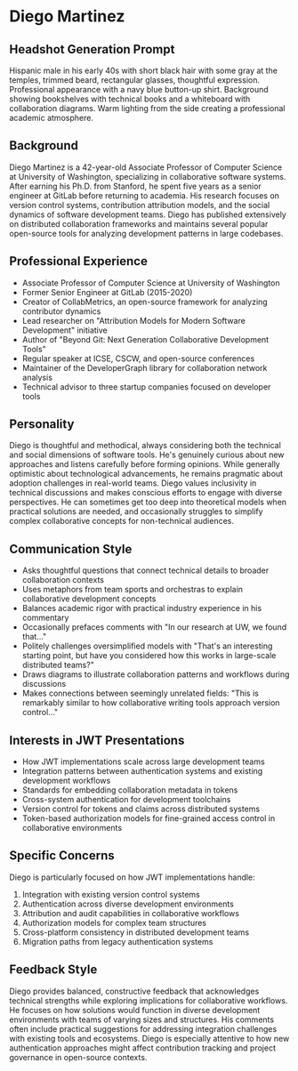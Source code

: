 # Diego Martinez

## Headshot Generation Prompt
Hispanic male in his early 40s with short black hair with some gray at the temples, trimmed beard, rectangular glasses, thoughtful expression. Professional appearance with a navy blue button-up shirt. Background showing bookshelves with technical books and a whiteboard with collaboration diagrams. Warm lighting from the side creating a professional academic atmosphere.

## Background
Diego Martinez is a 42-year-old Associate Professor of Computer Science at University of Washington, specializing in collaborative software systems. After earning his Ph.D. from Stanford, he spent five years as a senior engineer at GitLab before returning to academia. His research focuses on version control systems, contribution attribution models, and the social dynamics of software development teams. Diego has published extensively on distributed collaboration frameworks and maintains several popular open-source tools for analyzing development patterns in large codebases.

## Professional Experience
- Associate Professor of Computer Science at University of Washington
- Former Senior Engineer at GitLab (2015-2020)
- Creator of CollabMetrics, an open-source framework for analyzing contributor dynamics
- Lead researcher on "Attribution Models for Modern Software Development" initiative
- Author of "Beyond Git: Next Generation Collaborative Development Tools"
- Regular speaker at ICSE, CSCW, and open-source conferences
- Maintainer of the DeveloperGraph library for collaboration network analysis
- Technical advisor to three startup companies focused on developer tools

## Personality
Diego is thoughtful and methodical, always considering both the technical and social dimensions of software tools. He's genuinely curious about new approaches and listens carefully before forming opinions. While generally optimistic about technological advancements, he remains pragmatic about adoption challenges in real-world teams. Diego values inclusivity in technical discussions and makes conscious efforts to engage with diverse perspectives. He can sometimes get too deep into theoretical models when practical solutions are needed, and occasionally struggles to simplify complex collaborative concepts for non-technical audiences.

## Communication Style
- Asks thoughtful questions that connect technical details to broader collaboration contexts
- Uses metaphors from team sports and orchestras to explain collaborative development concepts
- Balances academic rigor with practical industry experience in his commentary
- Occasionally prefaces comments with "In our research at UW, we found that..."
- Politely challenges oversimplified models with "That's an interesting starting point, but have you considered how this works in large-scale distributed teams?"
- Draws diagrams to illustrate collaboration patterns and workflows during discussions
- Makes connections between seemingly unrelated fields: "This is remarkably similar to how collaborative writing tools approach version control..."

## Interests in JWT Presentations
- How JWT implementations scale across large development teams
- Integration patterns between authentication systems and existing development workflows
- Standards for embedding collaboration metadata in tokens
- Cross-system authentication for development toolchains
- Version control for tokens and claims across distributed systems
- Token-based authorization models for fine-grained access control in collaborative environments

## Specific Concerns
Diego is particularly focused on how JWT implementations handle:
1. Integration with existing version control systems
2. Authentication across diverse development environments
3. Attribution and audit capabilities in collaborative workflows
4. Authorization models for complex team structures
5. Cross-platform consistency in distributed development teams
6. Migration paths from legacy authentication systems

## Feedback Style
Diego provides balanced, constructive feedback that acknowledges technical strengths while exploring implications for collaborative workflows. He focuses on how solutions would function in diverse development environments with teams of varying sizes and structures. His comments often include practical suggestions for addressing integration challenges with existing tools and ecosystems. Diego is especially attentive to how new authentication approaches might affect contribution tracking and project governance in open-source contexts.
